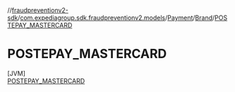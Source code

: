 //[fraudpreventionv2-sdk](../../../../../index.md)/[com.expediagroup.sdk.fraudpreventionv2.models](../../../index.md)/[Payment](../../index.md)/[Brand](../index.md)/[POSTEPAY_MASTERCARD](index.md)

# POSTEPAY_MASTERCARD

[JVM]\
[POSTEPAY_MASTERCARD](index.md)
